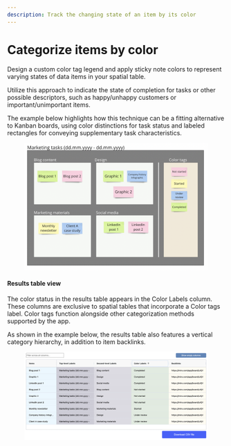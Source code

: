 ```yaml
---
description: Track the changing state of an item by its color
---
```


# Categorize items by color

Design a custom color tag legend and apply sticky note colors to represent varying states of data items in your spatial table.&#x20;

Utilize this approach to indicate the state of completion for tasks or other possible descriptors, such as happy/unhappy customers or important/unimportant items.

The example below highlights how this technique can be a fitting alternative to Kanban boards, using color distinctions for task status and labeled rectangles for conveying supplementary task characteristics.

<figure><img src="../.gitbook/assets/VisualData_ColorTags_01.png" alt=""><figcaption></figcaption></figure>

#### Results table view

The color status in the results table appears in the Color Labels column. These columns are exclusive to spatial tables that incorporate a Color tags label. Color tags function alongside other categorization methods supported by the app.&#x20;

As shown in the example below, the results table also features a vertical category hierarchy, in addition to item backlinks.&#x20;

<figure><img src="../.gitbook/assets/VisualData_ColorTags_results_01.png" alt=""><figcaption></figcaption></figure>
